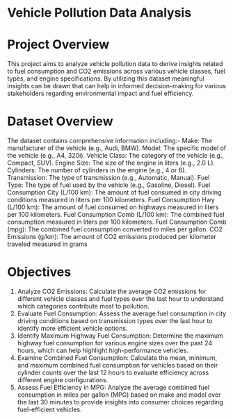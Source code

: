 # Vehicle Pollution Data Analysis
# Project Overview
This project aims to analyze vehicle pollution data to derive insights related to fuel consumption and CO2 emissions across various vehicle classes, fuel types, and engine specifications. By utilizing this dataset meaningful insights can be drawn that can help in informed decision-making for various stakeholders regarding environmental impact and fuel efficiency.
# Dataset Overview
The dataset contains comprehensive information including:-
Make: The manufacturer of the vehicle (e.g., Audi, BMW).
Model: The specific model of the vehicle (e.g., A4, 320i).
Vehicle Class: The category of the vehicle (e.g., Compact, SUV).
Engine Size: The size of the engine in liters (e.g., 2.0 L).
Cylinders: The number of cylinders in the engine (e.g., 4 or 6).
Transmission: The type of transmission (e.g., Automatic, Manual).
Fuel Type: The type of fuel used by the vehicle (e.g., Gasoline, Diesel).
Fuel Consumption City (L/100 km): The amount of fuel consumed in city driving conditions measured in liters per 100 kilometers.
Fuel Consumption Hwy (L/100 km): The amount of fuel consumed on highways measured in liters per 100 kilometers.
Fuel Consumption Comb (L/100 km): The combined fuel consumption measured in liters per 100 kilometers.
Fuel Consumption Comb (mpg): The combined fuel consumption converted to miles per gallon.
CO2 Emissions (g/km): The amount of CO2 emissions produced per kilometer traveled measured in grams
# Objectives
1. Analyze CO2 Emissions: Calculate the average CO2 emissions for different vehicle classes and fuel types over the last hour to understand which categories contribute most to pollution.
2. Evaluate Fuel Consumption: Assess the average fuel consumption in city driving conditions based on transmission types over the last hour to identify more efficient vehicle options.
3. Identify Maximum Highway Fuel Consumption: Determine the maximum highway fuel consumption for various engine sizes over the past 24 hours, which can help highlight high-performance vehicles.
4. Examine Combined Fuel Consumption: Calculate the mean, minimum, and maximum combined fuel consumption for vehicles based on their cylinder counts over the last 12 hours to evaluate efficiency across different engine configurations.
5. Assess Fuel Efficiency in MPG: Analyze the average combined fuel consumption in miles per gallon (MPG) based on make and model over the last 30 minutes to provide insights into consumer choices regarding fuel-efficient vehicles.

